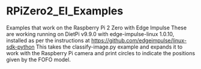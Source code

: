 # RPiZero2_EI_Examples
Examples that work on the Raspberry Pi 2 Zero with Edge Impulse 
These are working running on DietPi v9.9.0 with edge-impulse-linux 1.0.10, installed as per the instructions at https://github.com/edgeimpulse/linux-sdk-python
This takes the classify-image.py example and expands it to work with the Raspberry Pi camera and print circles to indicate the positions given by the FOFO model.
